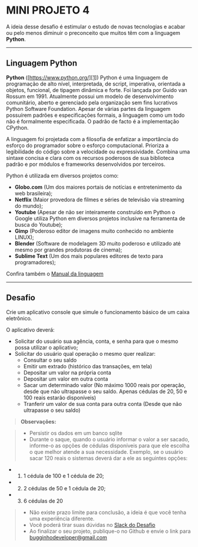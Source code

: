 # MINI PROJETO 4

A ideia desse desafio é estimular o estudo de novas tecnologias e acabar ou pelo menos diminuir o preconceito que muitos têm com a linguagem **Python**.

----------

Linguagem Python
--------

**Python** ([https://www.python.org/][1]) Python é uma linguagem de programação de alto nível, interpretada, de script, imperativa, orientada a objetos, funcional, de tipagem dinâmica e forte. Foi lançada por Guido van Rossum em 1991. Atualmente possui um modelo de desenvolvimento comunitário, aberto e gerenciado pela organização sem fins lucrativos Python Software Foundation. Apesar de várias partes da linguagem possuírem padrões e especificações formais, a linguagem como um todo não é formalmente especificada. O padrão de facto é a implementação CPython.

A linguagem foi projetada com a filosofia de enfatizar a importância do esforço do programador sobre o esforço computacional. Prioriza a legibilidade do código sobre a velocidade ou expressividade. Combina uma sintaxe concisa e clara com os recursos poderosos de sua biblioteca padrão e por módulos e frameworks desenvolvidos por terceiros.

Python é utilizada em diversos projetos como:

- **Globo.com** (Um dos maiores portais de notícias e entretenimento da web brasileira);
- **Netflix** (Maior provedora de filmes e séries de televisão via streaming do mundo);
- **Youtube** (Apesar de não ser inteiramente construído em Python o Google utiliza Python em diversos projetos inclusive na ferramenta de busca do Youtube);
- **Gimp** (Poderoso editor de imagens muito conhecido no ambiente LINUX);
- **Blender** (Software de modelagem 3D muito poderoso e utilizado até mesmo por grandes produtoras de cinema);
- **Sublime Text** (Um dos mais populares editores de texto para programadores);

Confira também o [Manual da linguagem][2]

----------

Desafio
--------

Crie um aplicativo console que simule o funcionamento básico de um caixa eletrônico. 

O aplicativo deverá:

- Solicitar do usuário sua agência, conta, e senha para que o mesmo possa utilizar o aplicativo;
- Solicitar do usuário qual operação o mesmo quer realizar:
  - Consultar o seu saldo
  - Emitir um extrado (histórico das transações, em tela)
  - Depositar um valor na própria conta
  - Depositar um valor em outra conta
  - Sacar um determinado valor (No máximo 1000 reais por operação, desde que não ultrapasse o seu saldo. Apenas cédulas de 20, 50 e 100 reais estarão disponíveis)
  - Tranferir um valor de sua conta para outra conta (Desde que não ultrapasse o seu saldo)

> **Observações:**

> - Persistir os dados em um banco sqlite
> - Durante o saque, quando o usuário informar o valor a ser sacado, informe-o as opções de cédulas disponíveis para que ele escolha o que melhor atende a sua necessidade. Exemplo, se o usuário sacar 120 reais o sistemas deverá dar a ele as seguintes opções:
  - 1) 1 cédula de 100 e 1 cédula de 20;
  - 2) 2 cédulas de 50 e 1 cédula de 20;
  - 3) 6 cédulas de 20
> - Não existe prazo limite para conclusão, a ideia é que você tenha uma experiência diferente.
> - Você poderá tirar suas dúvidas no [Slack do Desafio][3]
> - Ao finalizar o seu projeto, publique-o no Github e envie o link para bugginhodeveloper@gmail.com

[1]: https://www.python.org/
[2]: https://www.python.org/doc/
[3]: https://bugginhominiprojetos.slack.com/
